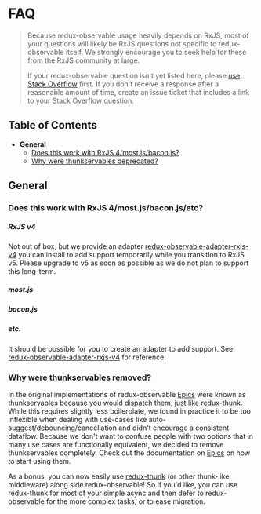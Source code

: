 # FAQ

> Because redux-observable usage heavily depends on RxJS, most of your questions will likely be RxJS questions not specific to redux-observable itself. We strongly encourage you to seek help for these from the RxJS community at large.
>
> If your redux-observable question isn't yet listed here, please [use Stack Overflow](http://stackoverflow.com/questions/tagged/redux-observable) first. If you don't receive a response after a reasonable amount of time, create an issue ticket that includes a link to your Stack Overflow question.

## Table of Contents

* **General**
  * [Does this work with RxJS 4/most.js/bacon.js?](#general-rxjs-v4)
  * [Why were thunkservables deprecated?](#general-thunkservables-deprecated)

## General

<a id="general-rxjs-v4"></a>

### Does this work with RxJS 4/most.js/bacon.js/etc?

##### RxJS v4

Not out of box, but we provide an adapter [redux-observable-adapter-rxjs-v4](https://github.com/redux-observable/redux-observable-adapter-rxjs-v4) you can install to add support temporarily while you transition to RxJS v5. Please upgrade to v5 as soon as possible as we do not plan to support this long-term.

##### most.js

##### bacon.js

##### etc.

It should be possible for you to create an adapter to add support. See [redux-observable-adapter-rxjs-v4](https://github.com/redux-observable/redux-observable-adapter-rxjs-v4) for reference.

<a id="miscellaneous-thunkservables-deprecated"></a>
<a id="why-were-thunkservables-removed"></a>

### Why were thunkservables removed?

In the original implementations of redux-observable [Epics](basics/Epics.md) were known as thunkservables because you would dispatch them, just like [redux-thunk](https://github.com/gaearon/redux-thunk). While this requires slightly less boilerplate, we found in practice it to be too inflexible when dealing with use-cases like auto-suggest/debouncing/cancellation and didn't encourage a consistent dataflow. Because we don't want to confuse people with two options that in many use cases are functionally equivalent, we decided to remove thunkservables completely. Check out the documentation on [Epics](basics/Epics.md) on how to start using them.

As a bonus, you can now easily use [redux-thunk](https://github.com/gaearon/redux-thunk) (or other thunk-like middleware) along side redux-observable! So if you'd like, you can use redux-thunk for most of your simple async and then defer to redux-observable for the more complex tasks; or to ease migration.
